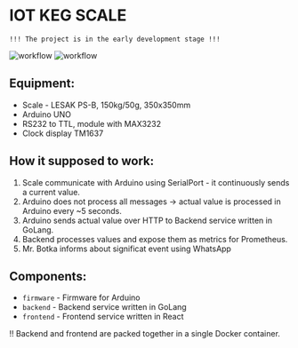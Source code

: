 # IOT KEG SCALE

```
!!! The project is in the early development stage !!!
```

![workflow](https://github.com/kotrzina/keg-scale/actions/workflows/go.yaml/badge.svg)
![workflow](https://github.com/kotrzina/keg-scale/actions/workflows/docker-publish.yml/badge.svg)

## Equipment:

- Scale - LESAK PS-B, 150kg/50g, 350x350mm
- Arduino UNO
- RS232 to TTL, module with MAX3232
- Clock display TM1637

## How it supposed to work:

1. Scale communicate with Arduino using SerialPort - it continuously sends a current value.
1. Arduino does not process all messages -> actual value is processed in Arduino every ~5 seconds.
1. Arduino sends actual value over HTTP to Backend service written in GoLang.
1. Backend processes values and expose them as metrics for Prometheus.
1. Mr. Botka informs about significat event using WhatsApp

## Components:

- `firmware` - Firmware for Arduino
- `backend` - Backend service written in GoLang
- `frontend` - Frontend service written in React

!! Backend and frontend are packed together in a single Docker container.
